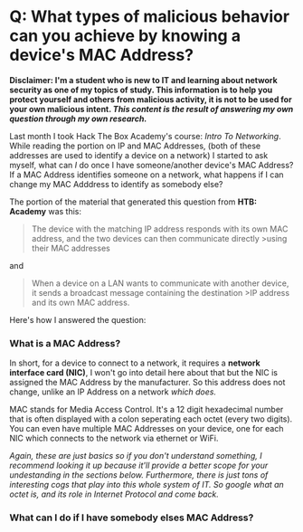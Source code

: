 # Q: What types of malicious behavior can you achieve by knowing a device's MAC Address?

**Disclaimer: I'm a student who is new to IT and learning about network security as one of my topics of study. This information is to help you protect yourself and others from malicious activity, it is **not** to be used for your own malicious intent. *This content is the result of answering my own question through my own research.***

Last month I took Hack The Box Academy's course: *Intro To Networking*. While reading the portion on IP and MAC Addresses, (both of these addresses are used to identify a device on a network) I started to ask myself, what can *I* do once I have someone/another device's MAC Address? If a MAC Address identifies someone on a network, what happens if I can change my MAC Adddress to identify as somebody else?

The portion of the material that generated this question from **HTB: Academy** was this:
>The device with the matching IP address responds with its own MAC address, and the two devices can then communicate directly >using their MAC addresses

and

>When a device on a LAN wants to communicate with another device, it sends a broadcast message containing the destination >IP address and its own MAC address.

Here's how I answered the question:

### What is a MAC Address?

In short, for a device to connect to a network, it requires a **network interface card (NIC)**, I won't go into detail here about that but the NIC is assigned the MAC Address by the manufacturer. So this address does not change, unlike an IP Address on a network *which does.*

MAC stands for Media Access Control. It's a 12 digit hexadecimal number that is often displayed with a colon seperating each octet (every two digits).  You can even have multiple MAC Addresses on your device, one for each NIC which connects to the network via ethernet or WiFi.

*Again, these are just basics so if you don't understand something, I recommend looking it up because it'll provide a better scope for your undestanding in the sections below. Furthermore, there is just tons of interesting cogs that play into this whole system of IT. So google what an octet is, and its role in Internet Protocol and come back.*

### What can I do if I have somebody elses MAC Address?

<!-- simple expln: https://www.reddit.com/r/AskReddit/comments/792myk/what_can_a_hacker_do_with_our_mac_address/ -->
<!-- detailed expln: https://dongknows.com/mac-address-explained/ -->

<!-- notes: the above link is all well and done but what about when I start messing with the router, and the broadcast message it sends? -->



 <!-- section: finding a mac address https://slts.osu.edu/articles/whats-a-mac-address-and-how-do-i-find-it/ -->






